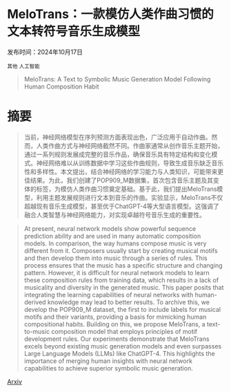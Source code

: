 # MeloTrans：一款模仿人类作曲习惯的文本转符号音乐生成模型

发布时间：2024年10月17日

`其他` `人工智能`

> MeloTrans: A Text to Symbolic Music Generation Model Following Human Composition Habit

# 摘要

> 当前，神经网络模型在序列预测方面表现出色，广泛应用于自动作曲。然而，人类作曲方式与神经网络截然不同。作曲家通常从创作音乐主题开始，通过一系列规则发展成完整的音乐作品，确保音乐具有特定结构和变化模式。神经网络难以从训练数据中学习这些作曲规则，导致生成音乐缺乏音乐性和多样性。本文提出，结合神经网络的学习能力与人类知识，可能带来更佳结果。为此，我们创建了POP909_M数据集，首次包含音乐主题及其变体的标签，为模仿人类作曲习惯奠定基础。基于此，我们提出MeloTrans模型，利用主题发展规则进行文本到音乐的作曲。实验显示，MeloTrans不仅超越现有音乐生成模型，甚至优于ChatGPT-4等大型语言模型。这强调了融合人类智慧与神经网络能力，对实现卓越符号音乐生成的重要性。

> At present, neural network models show powerful sequence prediction ability and are used in many automatic composition models. In comparison, the way humans compose music is very different from it. Composers usually start by creating musical motifs and then develop them into music through a series of rules. This process ensures that the music has a specific structure and changing pattern. However, it is difficult for neural network models to learn these composition rules from training data, which results in a lack of musicality and diversity in the generated music. This paper posits that integrating the learning capabilities of neural networks with human-derived knowledge may lead to better results. To archive this, we develop the POP909$\_$M dataset, the first to include labels for musical motifs and their variants, providing a basis for mimicking human compositional habits. Building on this, we propose MeloTrans, a text-to-music composition model that employs principles of motif development rules. Our experiments demonstrate that MeloTrans excels beyond existing music generation models and even surpasses Large Language Models (LLMs) like ChatGPT-4. This highlights the importance of merging human insights with neural network capabilities to achieve superior symbolic music generation.

[Arxiv](https://arxiv.org/abs/2410.13419)